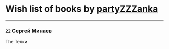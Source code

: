 # Wish list of books by [partyZZZanka](http://vk.com/id9315852)
---

### `22` Сергей Минаев
The Телки

